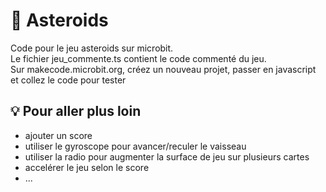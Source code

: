 # :rocket: Asteroids

Code pour le jeu asteroids sur microbit.  
Le fichier jeu_commente.ts contient le code commenté du jeu.  
Sur makecode.microbit.org, créez un nouveau projet, passer en javascript et collez le code pour tester

## :bulb: Pour aller plus loin
- ajouter un score
- utiliser le gyroscope pour avancer/reculer le vaisseau
- utiliser la radio pour augmenter la surface de jeu sur plusieurs cartes
- accelérer le jeu selon le score
- ...

